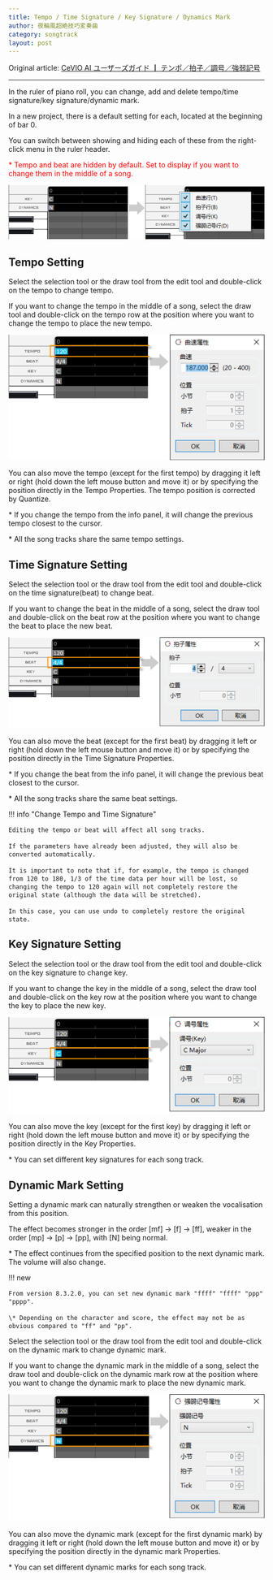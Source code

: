 ```yaml
---
title: Tempo / Time Signature / Key Signature / Dynamics Mark
author: 夜輪風超絶技巧変奏曲
category: songtrack
layout: post
---
```

Original article: [CeVIO AI ユーザーズガイド ┃ テンポ／拍子／調号／強弱記号](https://cevio.jp/guide/cevio_ai/songtrack/songtrack/)

---

In the ruler of piano roll, you can change, add and delete tempo/time signature/key signature/dynamic mark.

In a new project, there is a default setting for each, located at the beginning of bar 0.

You can switch between showing and hiding each of these from the right-click menu in the ruler header.

<span style="color: red">\* Tempo and beat are hidden by default. Set to display if you want to change them in the middle of a song.</span>

![setting](images/songtrack_copy_1.png)

## Tempo Setting

Select the selection tool or the draw tool from the edit tool and double-click on the tempo to change tempo.

If you want to change the tempo in the middle of a song, select the draw tool and double-click on the tempo row at the position where you want to change the tempo to place the new tempo.

![set new tempo](images/songtrack_copy_2.png)

You can also move the tempo (except for the first tempo) by dragging it left or right (hold down the left mouse button and move it) or by specifying the position directly in the Tempo Properties. The tempo position is corrected by Quantize.

\* If you change the tempo from the info panel, it will change the previous tempo closest to the cursor.

\* All the song tracks share the same tempo settings.

## Time Signature Setting

Select the selection tool or the draw tool from the edit tool and double-click on the time signature(beat) to change beat.

If you want to change the beat in the middle of a song, select the draw tool and double-click on the beat row at the position where you want to change the beat to place the new beat.

![set new beat](images/songtrack_copy_3.png)

You can also move the beat (except for the first beat) by dragging it left or right (hold down the left mouse button and move it) or by specifying the position directly in the Time Signature Properties.

\* If you change the beat from the info panel, it will change the previous beat closest to the cursor.

\* All the song tracks share the same beat settings.

!!! info "Change Tempo and Time Signature"

    Editing the tempo or beat will affect all song tracks.

    If the parameters have already been adjusted, they will also be converted automatically.

    It is important to note that if, for example, the tempo is changed from 120 to 180, 1/3 of the time data per hour will be lost, so changing the tempo to 120 again will not completely restore the original state (although the data will be stretched).

    In this case, you can use undo to completely restore the original state.

## Key Signature Setting

Select the selection tool or the draw tool from the edit tool and double-click on the key signature to change key.

If you want to change the key in the middle of a song, select the draw tool and double-click on the key row at the position where you want to change the key to place the new key.

![set new key](images/songtrack_copy_4.png)

You can also move the key (except for the first key) by dragging it left or right (hold down the left mouse button and move it) or by specifying the position directly in the Key Properties.

\* You can set different key signatures for each song track.

## Dynamic Mark Setting

Setting a dynamic mark can naturally strengthen or weaken the vocalisation from this position.

The effect becomes stronger in the order [mf] → [f] → [ff], weaker in the order [mp] → [p] → [pp], with [N] being normal.

\* The effect continues from the specified position to the next dynamic mark. The volume will also change.

!!! new

    From version 8.3.2.0, you can set new dynamic mark "ffff" "ffff" "ppp" "pppp".

    \* Depending on the character and score, the effect may not be as obvious compared to "ff" and "pp".

Select the selection tool or the draw tool from the edit tool and double-click on the dynamic mark to change dynamic mark.

If you want to change the dynamic mark in the middle of a song, select the draw tool and double-click on the dynamic mark row at the position where you want to change the dynamic mark to place the new dynamic mark.

![set new dynamics](images/songtrack_copy_5.png)

You can also move the dynamic mark (except for the first dynamic mark) by dragging it left or right (hold down the left mouse button and move it) or by specifying the position directly in the dynamic mark Properties.

\* You can set different dynamic marks for each song track.
